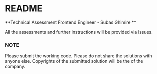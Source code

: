 # README

**Technical Assessment Frontend Engineer - Subas Ghimire
**

All the assessments and further instructions will be provided via Issues.


### NOTE
Please submit the working code.
Please do not share the solutions with anyone else.
Copyrights of the submitted solution will be the of the company.
